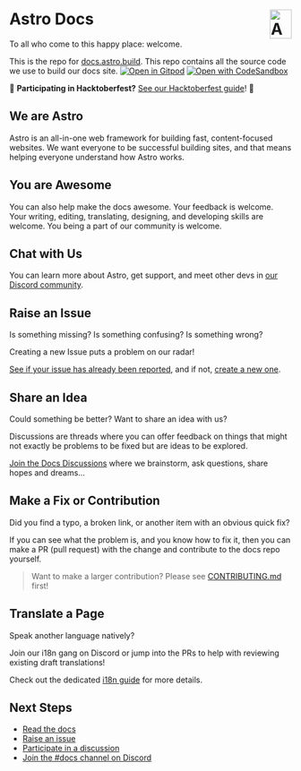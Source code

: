 # Astro Docs <img align="right" valign="center" height="52" width="39" src="https://raw.githubusercontent.com/withastro/astro/main/assets/brand/logo.svg" alt="Astro logo" />

To all who come to this happy place: welcome.

This is the repo for [docs.astro.build](https://docs.astro.build/).
This repo contains all the source code we use to build our docs site.
[![Open in Gitpod](https://gitpod.io/button/open-in-gitpod.svg)](https://gitpod.io/#https://github.com/withastro/docs)
[![Open with CodeSandbox](https://assets.codesandbox.io/github/button-edit-lime.svg)](https://codesandbox.io/p/github/withastro/docs)

🎃 **Participating in Hacktoberfest?** [See our Hacktoberfest guide](https://github.com/withastro/docs/blob/main/.github/hacktoberfest.md)! 🎃

## We are Astro

Astro is an all-in-one web framework for building fast, content-focused websites.
We want everyone to be successful building sites, and that means helping everyone understand how Astro works.

## You are Awesome

You can also help make the docs awesome.
Your feedback is welcome.
Your writing, editing, translating, designing, and developing skills are welcome.
You being a part of our community is welcome.

## Chat with Us

You can learn more about Astro, get support, and meet other devs in [our Discord community](https://astro.build/chat).

## Raise an Issue

Is something missing?
Is something confusing?
Is something wrong?

Creating a new Issue puts a problem on our radar!

[See if your issue has already been reported](https://github.com/withastro/docs/issues), and if not, [create a new one](https://github.com/withastro/docs/issues/new/choose).

## Share an Idea

Could something be better?
Want to share an idea with us?

Discussions are threads where you can offer feedback on things that might not exactly be problems to be fixed but are ideas to be explored. 

[Join the Docs Discussions](https://github.com/withastro/docs/discussions) where we brainstorm, ask questions, share hopes and dreams...

## Make a Fix or Contribution

Did you find a typo, a broken link, or another item with an obvious quick fix?

If you can see what the problem is, and you know how to fix it, then you can make a PR (pull request) with the change and contribute to the docs repo yourself.

> Want to make a larger contribution? Please see [CONTRIBUTING.md](CONTRIBUTING.md) first! 

## Translate a Page

Speak another language natively? 

Join our i18n gang on Discord or jump into the PRs to help with reviewing existing draft translations!

Check out the dedicated [i18n guide](TRANSLATING.md) for more details.

## Next Steps

- [Read the docs](https://docs.astro.build/)
- [Raise an issue](https://github.com/withastro/docs/issues/new)
- [Participate in a discussion](https://github.com/withastro/docs/discussions)
- [Join the #docs channel on Discord](https://discord.gg/cZDZU3hJHc)

